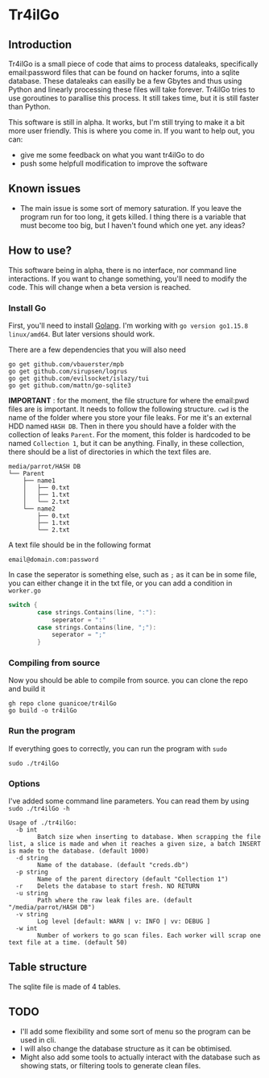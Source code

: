 # Tr4ilGo

## Introduction
Tr4ilGo is a small piece of code that aims to process dataleaks, specifically email:password files that can be found on hacker forums, into a sqlite database. 
These dataleaks can easilly be a few Gbytes and thus using Python and linearly processing these files will take forever. Tr4ilGo tries to use goroutines to parallise this process. It still takes time, but it is still faster than Python.

This software is still in alpha. It works, but I'm still trying to make it a bit more user friendly. This is where you come in. If you want to help out, you can:

- give me some feedback on what you want tr4ilGo to do
- push some helpfull modification to improve the software

## Known issues
- The main issue is some sort of memory saturation. If you leave the program run for too long, it gets killed. I thing there is a variable that must become too big, but I haven't found which one yet. any ideas?

## How to use?
This software being in alpha, there is no interface, nor command line interactions. If you want to change something, you'll need to modify the code. This will change when a beta version is reached.

### Install Go
First, you'll need to install [Golang](https://golang.org/). I'm working with `go version go1.15.8 linux/amd64`. But later versions should work. 

There are a few dependencies that you will also need

    go get github.com/vbauerster/mpb
    go get github.com/sirupsen/logrus
    go get github.com/evilsocket/islazy/tui
    go get github.com/mattn/go-sqlite3


**IMPORTANT** : for the moment, the file structure for where the email:pwd files are is important. It needs to follow the following structure. 
`cwd` is the name of the folder where you store your file leaks. For me it's an external HDD named `HASH DB`. Then in there you should have a folder with the collection of leaks `Parent`. For the moment, this folder is hardcoded to be named `Collection 1`, but it can be anything. 
Finally, in these collection, there should be a list of directories in which the text files are. 

```
media/parrot/HASH DB
└── Parent
    ├── name1
    │   ├── 0.txt
    │   ├── 1.txt
    │   └── 2.txt
    └── name2
        ├── 0.txt
        ├── 1.txt
        └── 2.txt
```

A text file should be in the following format

```
email@domain.com:password
```
In case the seperator is something else, such as `;` as it can be in some file, you can either change it in the txt file, or you can add a condition in `worker.go`

```go
switch {
		case strings.Contains(line, ":"):
			seperator = ":"
		case strings.Contains(line, ";"):
			seperator = ";"
		}
```
### Compiling from source
Now you should be able to compile from source. you can clone the repo and build it

    gh repo clone guanicoe/tr4ilGo
    go build -o tr4ilGo

### Run the program
If everything goes to correctly, you can run the program with `sudo`

    sudo ./tr4ilGo
    

### Options
I've added some command line parameters. You can read them by using `sudo ./tr4ilGo -h`

```
Usage of ./tr4ilGo:
  -b int
    	Batch size when inserting to database. When scrapping the file list, a slice is made and when it reaches a given size, a batch INSERT is made to the database. (default 1000)
  -d string
    	Name of the database. (default "creds.db")
  -p string
    	Name of the parent directory (default "Collection 1")
  -r	Delets the database to start fresh. NO RETURN
  -u string
    	Path where the raw leak files are. (default "/media/parrot/HASH DB")
  -v string
    	Log level [default: WARN | v: INFO | vv: DEBUG ]
  -w int
    	Number of workers to go scan files. Each worker will scrap one text file at a time. (default 50)

```

## Table structure
The sqlite file is made of 4 tables. 
## TODO
- I'll add some flexibility and some sort of menu so the program can be used in cli. 
- I will also change the database structure as it can be obtimised. 
- Might also add some tools to actually interact with the database such as showing stats, or filtering tools to generate clean files. 
